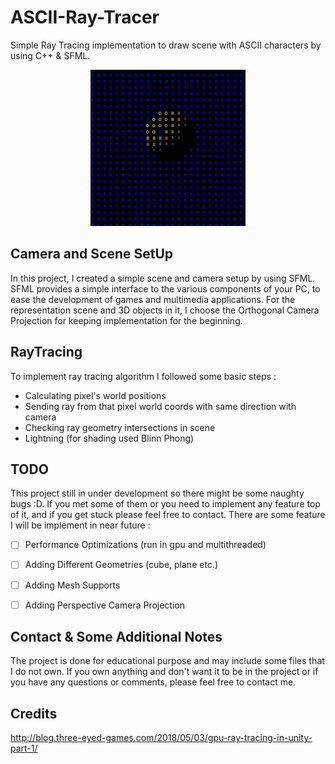 # ASCII-Ray-Tracer
Simple Ray Tracing implementation to draw scene with ASCII characters by using C++ &amp; SFML. 

<p align="center">
    <img src="https://github.com/bugrahanakbulut/ASCII-Ray-Tracer/blob/main/resources/gif/SphereMovement.gif" alt="animated" />
</p>

## Camera and Scene SetUp

In this project, I created a simple scene and camera setup by using SFML. SFML provides a simple interface to the various components of your PC, to ease the development of games and multimedia applications. For the representation scene and 3D objects in it, I choose the Orthogonal Camera Projection for keeping implementation for the beginning.

## RayTracing
To implement ray tracing algorithm I followed some basic steps : 
  - Calculating pixel's world positions
  - Sending ray from that pixel world coords with same direction with camera
  - Checking ray geometry intersections in scene
  - Lightning (for shading used Blinn Phong)

## TODO

This project still in under development so there might be some naughty bugs :D. If you met some of them or you need to implement any feature top of it, and if you get stuck please feel free to contact. There are some feature I will be implement in near future :
    
- [ ] Performance Optimizations (run in gpu and multithreaded)
- [ ] Adding Different Geometries (cube, plane etc.)
- [ ] Adding Mesh Supports
- [ ] Adding Perspective Camera Projection
    
    
## Contact & Some Additional Notes
The project is done for educational purpose and may include some files that I do not own. If you own anything and don't want it to be in the project or if you have any questions or comments, please feel free to contact me.

## Credits

http://blog.three-eyed-games.com/2018/05/03/gpu-ray-tracing-in-unity-part-1/




